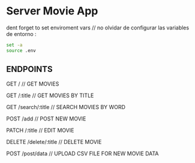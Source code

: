 # Server Movie App

dent forget to set enviroment vars // no olvidar de configurar las variables de entorno : 

``` bash
set -a 
source .env
```

## ENDPOINTS

GET     /             // GET MOVIES

GET    /:title        // GET MOVIES BY TITLE

GET    /search/:title // SEARCH MOVIES BY WORD

POST   /add           // POST NEW MOVIE

PATCH  /:title        // EDIT MOVIE

DELETE /delete/:title // DELETE MOVIE

POST   /post/data     // UPLOAD CSV FILE FOR NEW MOVIE DATA